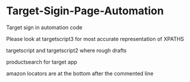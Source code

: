 # Target-Sigin-Page-Automation
Target sign in automation code

Please look at targetscript3 for most accurate representation of XPATHS

targetscript and targetscript2 where rough drafts

productsearch for target app

amazon locators are at the bottom after the commented line


